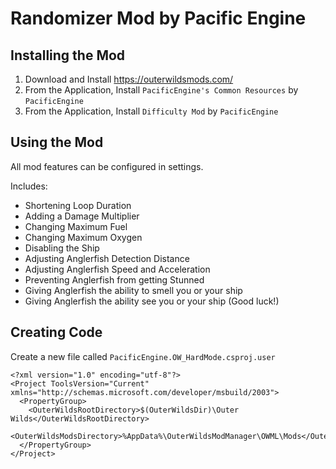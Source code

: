 # Randomizer Mod by Pacific Engine

## Installing the Mod
1) Download and Install https://outerwildsmods.com/
1) From the Application, Install `PacificEngine's Common Resources` by `PacificEngine`
1) From the Application, Install `Difficulty Mod` by `PacificEngine`

## Using the Mod
All mod features can be configured in settings.

Includes:
* Shortening Loop Duration
* Adding a Damage Multiplier
* Changing Maximum Fuel
* Changing Maximum Oxygen
* Disabling the Ship
* Adjusting Anglerfish Detection Distance
* Adjusting Anglerfish Speed and Acceleration
* Preventing Anglerfish from getting Stunned
* Giving Anglerfish the ability to smell you or your ship
* Giving Anglerfish the ability see you or your ship (Good luck!)

## Creating Code
Create a new file called `PacificEngine.OW_HardMode.csproj.user`
```text/xml
<?xml version="1.0" encoding="utf-8"?>
<Project ToolsVersion="Current" xmlns="http://schemas.microsoft.com/developer/msbuild/2003">
  <PropertyGroup>
    <OuterWildsRootDirectory>$(OuterWildsDir)\Outer Wilds</OuterWildsRootDirectory>
    <OuterWildsModsDirectory>%AppData%\OuterWildsModManager\OWML\Mods</OuterWildsModsDirectory>
  </PropertyGroup>
</Project>
```

